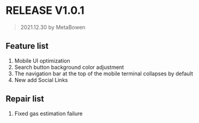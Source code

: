 # RELEASE V1.0.1

> 2021.12.30 by MetaBowen

## Feature list

1. Mobile UI optimization
2. Search button background color adjustment
3. The navigation bar at the top of the mobile terminal collapses by default
4. New add Social Links

## Repair list

1. Fixed gas estimation failure

